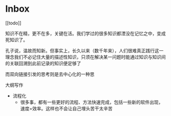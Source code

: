# Inbox
 [[todo]]

 知识不在精，更不在多，关键在活。我们学过的很多知识都湮没在记忆之中，变成死知识了。

孔子说，温故而知新。但事实上，长久以来（数千年来），人们很难真正践行这一理念我们不必记住大量的描述性知识，只须在解决某一问题时能通过知识与知识间的关联回溯到此前记录的知识便足够了

而双向链接引发的思考则是去中心化的一种思

大纲写作

- 流程化
	- 很多事，都有一些更好的流程、方法快速完成，包括一些新的软件出现，速度=效率。这样也不会让自己埋头苦干太辛苦